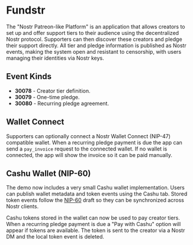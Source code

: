 # Fundstr

The "Nostr Patreon-like Platform" is an application that allows creators to set up and offer support tiers to their audience using the decentralized Nostr protocol. Supporters can then discover these creators and pledge their support directly. All tier and pledge information is published as Nostr events, making the system open and resistant to censorship, with users managing their identities via Nostr keys.

## Event Kinds

- **30078** - Creator tier definition.
- **30079** - One-time pledge.
- **30080** - Recurring pledge agreement.

## Wallet Connect

Supporters can optionally connect a Nostr Wallet Connect (NIP-47) compatible wallet.
When a recurring pledge payment is due the app can send a `pay_invoice` request
to the connected wallet. If no wallet is connected, the app will show the
invoice so it can be paid manually.

## Cashu Wallet (NIP-60)

The demo now includes a very small Cashu wallet implementation. Users can
publish wallet metadata and token events using the Cashu tab. Stored token
events follow the [NIP-60](https://nips.nostr.com/60) draft so they can be
synchronized across Nostr clients.

Cashu tokens stored in the wallet can now be used to pay creator tiers.
When a recurring pledge payment is due a "Pay with Cashu" option will
appear if tokens are available. The token is sent to the creator via a
Nostr DM and the local token event is deleted.

